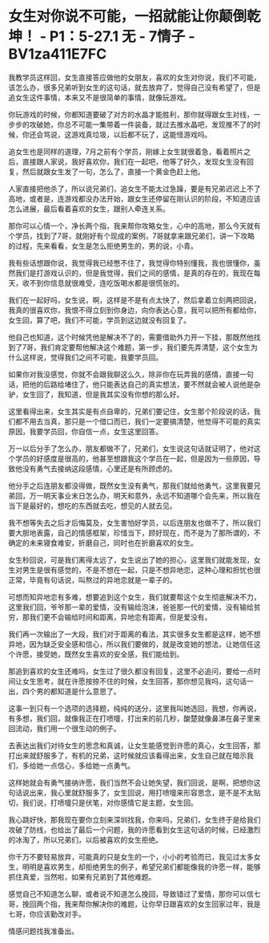 # 女生对你说不可能，一招就能让你颠倒乾坤！ - P1：5-27.1 无 - 7情子 - BV1za411E7FC

我教学员这样回，女生直接答应做他的女朋友，喜欢的女生对你说，我们不可能，该怎么办，很多兄弟听到女生的这句话，就去放弃了，觉得自己没有希望了，但是追女生这件事情，本来又不是很简单的事情，就像玩游戏。

你玩游戏的时候，你都知道要破了对方的水晶才能胜利，那你就得跟女生对线，一步步的攻破她，你总不可能一集带着一件装备，就过去推水晶吧，发现推不了的时候，你还会骂说，这游戏真垃圾，以后都不玩了，这能怪游戏吗。

追女生也是同样的道理，7月之前有个学员，刚嫁上女生就很着急，看着照片之后，直接跟人家说，我好喜欢你，我们在一起吧，他等了好久，发现女生没有回复，然后就跟女生发了一句，怎么了，直接一个黄金色赶上他。

人家直接把他杀了，所以说兄弟们，追女生不能太过急躁，要是有兄弟迟迟上不了高地，或者是，连游戏都没办法开始，跟女生还停留在刚认识的阶段，不知道应该怎么进展，最后看着喜欢的女生，跟别人牵连关系。

那你可以心情一个，净长两个指，我来帮你攻略女生，心中的高地，那么今天就有个学员，找到了7哥，就刚好有个现成的案例，7哥就拿来跟兄弟们，讲一下攻略的过程，先来看看，女生是怎么拒绝男生的，男的说，小青。

我有些话想跟你说，我觉得我已经憋不住了，我觉得你特别懂我，我也很懂你，虽然我们是打游戏认识的，但是我觉得，我们之间的感情，是真的存在的，我现在每天，收不到你信息就很难受，连吃饭喝水都是很慌张的。

我们在一起好吗，女生说，啊，这样是不是有点太快了，然后拿着立刻两把回说，我真的很喜欢你，我恨不得立刻到你身边，向你表达心意，我可以把所有都给你，女生回，算了吧，我们不可能，学员到这边就没有回复了。

他自己也知道，这个时候凭他是解决不了的，需要借助外力开一下挂，那既然他找到了7哥，我们肯定要帮他解决这个难题，第一步，我们要先弄清楚，这个女生为什么这样说，觉得我们之间不可能，我要学员回。

如果你对我没感觉，你就不会跟我聊这么久，除非你在玩弄我的感情，直接一句话，把他的后路给堵住了，他只能表达自己的真实想法，要不然就会被人说他是杂驴，女生回了，我知道，但是我其实没有你想的那么好。

这里看得出来，女生其实是有点自卑的，兄弟们要记住，女生那个阶段说的话，我们都不用去当真，那只是一个借口而已，我们一定要搞清楚，他觉得不可能的真实原因，我要学员回，你自信一点，女生这里回答。

万一以后分手了怎么办，朋友都做不了，兄弟们，女生说这句话就证明了，他对这个学员的好感度是很高的，他甚至想跟我这个学员在一起，但是因为一些原因，导致他没有勇气去接纳这段感情，心里还是有所顾虑的。

他分手之后连朋友都没得做，既然女生没有勇气，那我们就给他勇气，这里我要兄弟回，万一明天事业末日怎么办，明天和意外，永远不知道哪个会先来，所以我在当下是最好的，想吃的东西就去吃，想见的人就去见。

我不想等失去之后才后悔莫及，女生害怕好学员，以后连朋友也做不了，所以我们要大胆地表露，自己的情感框架，珍惜当下，顾好现在，而不是为了那所谓的，不确定的未来寝食难安，折磨自己，同时也在折磨喜欢的女生。

女生秒回说，可是我们离得太远了，女生说出了她的担心，这里我们就能发现，女生对男生是很有感觉的，不是不想在一起，只是不想异地恋，这种心理和担忧也很正常，毕竟有句话说，叫熬过的异地恋就是一辈子的。

可想而知异地恋有多难，想要追到这个女生，我们就要帮这个女生彻底解决不力，这里我们回，爷爷那一辈的爱情，没有输给泡沫，爸爸那一代的爱情，没有输给贫穷，那我们更不会输给时间和距离，异地恋有距离，但是爱没有。

我们再一次输出了一大段，我们对于距离的看法，其实很多女生都是这样，她不想异地，因为缺乏安全感和信心，所以我们要做的，就是改变她的想法，让她信任这个许愿，接受她，既然女生喜欢的安全感，我们能给到。

那追到喜欢的女生还难吗，女生过了很久都没有回复，这里不必追问，要给一点时间让女生思考，就在许愿按捺不住的时候，女生回答，那你想见我吗，这句话一出，四个男的都知道是什么意思了。

这事一到只有一个选项的选择题，纯纯的送分，这里我叫她选回，我想，你再说，有多想，我们回，就像我正在打喷嚏，打出来的前几秒，酸楚就像鼻涕在鼻子里来回流动，我们用一个很生动的例子。

去表达出我们对待女生的思念和真诚，让女生能感觉到许愿的真心，女生回答，那打出来就舒服多了，有机的兄弟，这时候就应该看得出来，女生自己就在暗示我们，多给她一点信心，多给她一点勇气。

这样她就会有勇气接纳许愿，我们当然不会让她失望，我们回说，是啊，把想你这句话说出来，我心里就舒服多了，女生回说，用打喷嚏来形容思念，是不是不太贴切，我们说，打喷嚏只是伏笔，对你感情它是主题，女生回。

我心跳好快，那我现在要你立刻来深圳找我，你来吗，兄弟们，女生终于是给我们攻破了防线，也给出了最后一个问题，我的许愿看到女生这句话的时候，已经激烈的冰淘了，所以兄弟们，以后被喜欢的女生拒绝。

你千万不要轻易放弃，可能真的只是女生的一个，小小的考验而已，我见过太多女生，明明是喜欢男生，却拒绝男生的例子，希望兄弟们都能像我的许愿一样，能够抓住真爱，当然啦，如果有兄弟到了其他难题。

感觉自己不知道怎么聊，或者说不知道怎么挽回，导致错过了爱情，那你可以信七哥，挽回两个指，我来帮你解决你的难题，让你早日跟喜欢的女生回家过年，我是七哥，你应该勤改对手。

情感问题找我准备出。